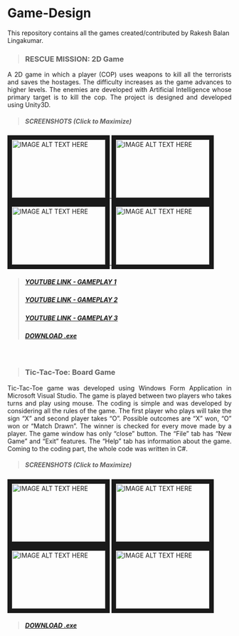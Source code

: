 # Game-Design
This repository contains all the games created/contributed by Rakesh Balan Lingakumar.

> ### RESCUE MISSION: 2D Game
<p align="justify">A 2D game in which a player (COP) uses weapons to kill all the terrorists and saves the hostages. The difficulty increases as the game advances to higher levels. The enemies are developed with Artificial Intelligence whose primary target is to kill the cop. The project is designed and developed using Unity3D.</p>


> ##### SCREENSHOTS (Click to Maximize)

<a href="https://github.com/rlingaku/Game-Design/blob/master/Game_Rescue-Mission_Unity3D/Screenshot/front.png" target="_blank">
<img src="https://github.com/rlingaku/Game-Design/blob/master/Game_Rescue-Mission_Unity3D/Screenshot/front.png" 
alt="IMAGE ALT TEXT HERE" width="210" height="130" border="10" /></a><a href="https://github.com/rlingaku/Game-Design/blob/master/Game_Rescue-Mission_Unity3D/Screenshot/BombActivated.png" target="_blank">
<img src="https://github.com/rlingaku/Game-Design/blob/master/Game_Rescue-Mission_Unity3D/Screenshot/BombActivated.png" 
alt="IMAGE ALT TEXT HERE" width="210" height="130" border="10" /></a><a href="https://github.com/rlingaku/Game-Design/blob/master/Game_Rescue-Mission_Unity3D/Screenshot/BombDeactivated.png" target="_blank">
<img src="https://github.com/rlingaku/Game-Design/blob/master/Game_Rescue-Mission_Unity3D/Screenshot/BombDeactivated.png" 
alt="IMAGE ALT TEXT HERE" width="210" height="130" border="10" /></a><a href="https://github.com/rlingaku/Game-Design/blob/master/Game_Rescue-Mission_Unity3D/Screenshot/KillTerrorist.png" target="_blank">
<img src="https://github.com/rlingaku/Game-Design/blob/master/Game_Rescue-Mission_Unity3D/Screenshot/KillTerrorist.png" 
alt="IMAGE ALT TEXT HERE" width="210" height="130" border="10" /></a>   


> ##### [YOUTUBE LINK - GAMEPLAY 1](http://www.youtube.com/watch?feature=player_embedded&v=UWyWQV5Jqao)
> ##### [YOUTUBE LINK - GAMEPLAY 2](http://www.youtube.com/watch?feature=player_embedded&v=D5-q1Z_vjhw)
> ##### [YOUTUBE LINK - GAMEPLAY 3](http://www.youtube.com/watch?feature=player_embedded&v=0rc66RlLA8s)
> ##### [DOWNLOAD .exe](https://github.com/rlingaku/Game-Design/blob/master/Game_Rescue-Mission_Unity3D/exe_file)
<br>


> ### Tic-Tac-Toe: Board Game
<p align="justify">Tic-Tac-Toe game was developed using Windows Form Application in Microsoft Visual Studio. The game is played between two players who takes turns and play using mouse. The coding is simple and was developed by considering all the rules of the game. The first player who plays will take the sign “X” and second player takes “O”. Possible outcomes are “X” won, “O” won or “Match Drawn”. The winner is checked for every move made by a player. The game window has only “close” button. The “File” tab has “New Game” and “Exit” features. The “Help” tab has information about the game. Coming to the coding part, the whole code was written in C#.</p>

> ##### SCREENSHOTS (Click to Maximize)

<a href="https://github.com/rlingaku/Game-Design/blob/master/Game_TicTacToe/screenshots/ui.png" target="_blank">
<img src="https://github.com/rlingaku/Game-Design/blob/master/Game_TicTacToe/screenshots/ui.png" 
alt="IMAGE ALT TEXT HERE" width="210" height="130" border="10" /></a>
<a href="https://github.com/rlingaku/Game-Design/blob/master/Game_TicTacToe/screenshots/O_won.png" target="_blank">
<img src="https://github.com/rlingaku/Game-Design/blob/master/Game_TicTacToe/screenshots/O_won.png" 
alt="IMAGE ALT TEXT HERE" width="210" height="130" border="10" /></a>
<a href="https://github.com/rlingaku/Game-Design/blob/master/Game_TicTacToe/screenshots/X_won.png" target="_blank">
<img src="https://github.com/rlingaku/Game-Design/blob/master/Game_TicTacToe/screenshots/X_won.png" 
alt="IMAGE ALT TEXT HERE" width="210" height="130" border="10" /></a>
<a href="https://github.com/rlingaku/Game-Design/blob/master/Game_TicTacToe/screenshots/draw.png" target="_blank">
<img src="https://github.com/rlingaku/Game-Design/blob/master/Game_TicTacToe/screenshots/draw.png" 
alt="IMAGE ALT TEXT HERE" width="210" height="130" border="10" /></a>


> ##### [DOWNLOAD .exe](https://github.com/rlingaku/Game-Design/tree/master/Game_TicTacToe/EXEfile)
<br>

